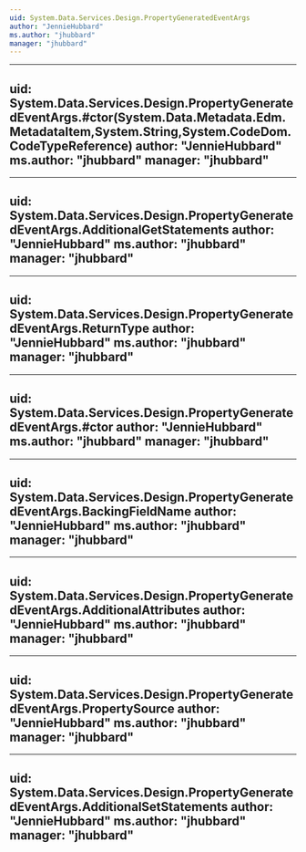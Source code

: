 ```yaml
---
uid: System.Data.Services.Design.PropertyGeneratedEventArgs
author: "JennieHubbard"
ms.author: "jhubbard"
manager: "jhubbard"
---
```


---
uid: System.Data.Services.Design.PropertyGeneratedEventArgs.#ctor(System.Data.Metadata.Edm.MetadataItem,System.String,System.CodeDom.CodeTypeReference)
author: "JennieHubbard"
ms.author: "jhubbard"
manager: "jhubbard"
---

---
uid: System.Data.Services.Design.PropertyGeneratedEventArgs.AdditionalGetStatements
author: "JennieHubbard"
ms.author: "jhubbard"
manager: "jhubbard"
---

---
uid: System.Data.Services.Design.PropertyGeneratedEventArgs.ReturnType
author: "JennieHubbard"
ms.author: "jhubbard"
manager: "jhubbard"
---

---
uid: System.Data.Services.Design.PropertyGeneratedEventArgs.#ctor
author: "JennieHubbard"
ms.author: "jhubbard"
manager: "jhubbard"
---

---
uid: System.Data.Services.Design.PropertyGeneratedEventArgs.BackingFieldName
author: "JennieHubbard"
ms.author: "jhubbard"
manager: "jhubbard"
---

---
uid: System.Data.Services.Design.PropertyGeneratedEventArgs.AdditionalAttributes
author: "JennieHubbard"
ms.author: "jhubbard"
manager: "jhubbard"
---

---
uid: System.Data.Services.Design.PropertyGeneratedEventArgs.PropertySource
author: "JennieHubbard"
ms.author: "jhubbard"
manager: "jhubbard"
---

---
uid: System.Data.Services.Design.PropertyGeneratedEventArgs.AdditionalSetStatements
author: "JennieHubbard"
ms.author: "jhubbard"
manager: "jhubbard"
---
